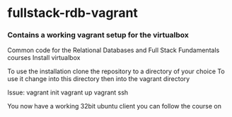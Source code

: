 fullstack-rdb-vagrant
=============

### Contains a working vagrant setup for the virtualbox
Common code for the Relational Databases and Full Stack Fundamentals courses
Install virtualbox

To use the installation clone the repository to a directory of your choice
To use it change into this directory then into the vagrant directory

Issue:
vagrant init
vagrant up
vagrant ssh

You now have a working 32bit ubuntu client you can follow the course on
